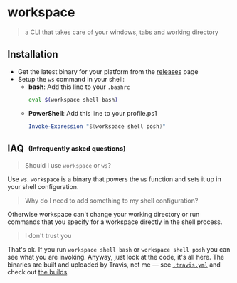 # workspace
> a CLI that takes care of your windows, tabs and working directory

## Installation

- Get the latest binary for your platform from the [releases](https://github.com/matthias-t/workspace/releases) page
- Setup the `ws` command in your shell:
  - **bash**: Add this line to your `.bashrc`
    ```bash
    eval $(workspace shell bash)
    ```
  - **PowerShell**: Add this line to your profile.ps1
    ```powershell
    Invoke-Expression "$(workspace shell posh)"
    ```
  
## IAQ &nbsp;<sub><sup>(Infrequently asked questions)</sup></sub>

> Should I use `workspace` or `ws`?

Use `ws`. `workspace` is a binary that powers the `ws` function and sets it up in your shell configuration.

> Why do I need to add something to my shell configuration?

Otherwise workspace can't change your working directory or run commands that you specify for a workspace directly in the shell process.

> I don't trust you

That's ok. If you run `workspace shell bash` or `workspace shell posh` you can see what you are invoking. 
Anyway, just look at the code, it's all here. The binaries are built and uploaded by Travis, not me — 
see [`.travis.yml`](https://github.com/matthias-t/workspace/blob/master/.travis.yml) and check out 
[the builds](https://travis-ci.com/matthias-t/workspace).
